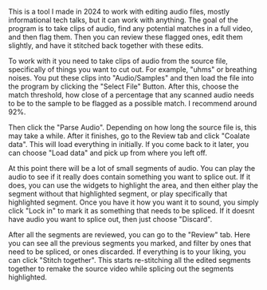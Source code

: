 This is a tool I made in 2024 to work with editing audio files, mostly informational tech talks, but it can work with anything. The goal of the program is to take clips of audio, find any potential matches in a full video, and then flag them. Then you can review these flagged ones, edit them slightly, and have it stitched back together with these edits.

To work with it you need to take clips of audio from the source file, specifically of things you want to cut out. For example, "uhms" or breathing noises. You put these clips into "Audio/Samples" and then load the file into the program by clicking the "Select File" Button. After this, choose the match threshold, how close of a percentage that any scanned audio needs to be to the sample to be flagged as a possible match. I recommend around 92%. 

Then click the "Parse Audio". Depending on how long the source file is, this may take a while. After it finishes, go to the Review tab and click "Coalate data". This will load everything in initially. If you come back to it later, you can choose "Load data" and pick up from where you left off.

At this point there will be a lot of small segments of audio. You can play the audio to see if it really does contain something you want to splice out. If it does, you can use the widgets to highlight the area, and then either play the segment without that highlighted segment, or play specifically that highlighted segment. Once you have it how you want it to sound, you simply click "Lock in" to mark it as something that needs to be spliced. If it doesnt have audio you want to splice out, then just choose "Discard".

After all the segments are reviewed, you can go to the "Review" tab. Here you can see all the previous segments you marked, and filter by ones that need to be spliced, or ones discarded. If everything is to your liking, you can click "Stitch together". This starts re-stitching all the edited segments together to remake the source video while splicing out the segments highlighted.
